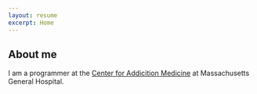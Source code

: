 ```yaml
---
layout: resume
excerpt: Home
---
```



## About me

I am a programmer at the [Center for Addicition Medicine](https://www.mghaddictionmedicine.com) at Massachusetts General Hospital.


